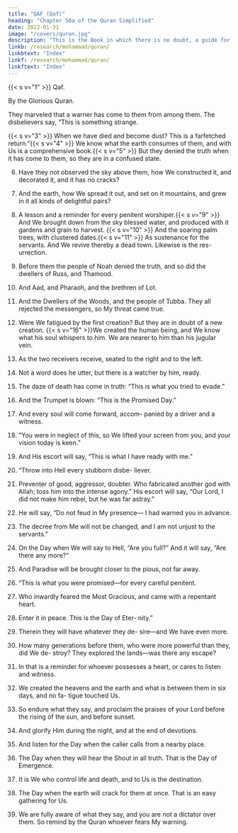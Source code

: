 ```yaml
---
title: "QAF (Qaf)"
heading: "Chapter 50a of the Quran Simplified"
date: 2022-01-31
image: "/covers/quran.jpg"
description: "This is the Book in which there is no doubt, a guide for the righteous."
linkb: /research/mohammad/quran/
linkbtext: "Index"
linkf: /research/mohammad/quran/
linkftext: "Index"
---
```



{{< s v="1" >}}  Qaf. 

By the Glorious Quran.

They marveled that a warner has come to
them from among them. The disbelievers say,
“This is something strange.

{{< s v="3" >}}  When we have died and become dust? This is a farfetched return.”{{< s v="4" >}}  We know what the earth consumes of them, and with Us is a comprehensive book.{{< s v="5" >}}  But they denied the truth when it has come to them, so they are in a confused state.

6. Have they not observed the sky above them, how We constructed it, and decorated it, and
it has no cracks?

7. And the earth, how We spread it out, and set on it mountains, and grew in it all kinds
of delightful pairs?

8. A lesson and a reminder for every penitent worshiper.{{< s v="9" >}}  And We brought down from the sky blessed water, and produced with it gardens and
grain to harvest.
{{< s v="10" >}}  And the soaring palm trees, with clustered dates.{{< s v="11" >}}  As sustenance for the servants. And We revive thereby a dead town. Likewise is the res-
urrection.

12. Before them the people of Noah denied the truth, and so did the dwellers of Russ, and
Thamood.

13. And Aad, and Pharaoh, and the brethren of Lot.
14. And the Dwellers of the Woods, and the people of Tubba. They all rejected the messengers, so My threat came true.
15. Were We fatigued by the first creation? But they are in doubt of a new creation.
{{< s v="16" >}}We created the human being, and We know what his soul whispers to him. We are
nearer to him than his jugular vein.

17. As the two receivers receive, seated to the right and to the left.
18. Not a word does he utter, but there is a watcher by him, ready.
19. The daze of death has come in truth: “This is what you tried to evade.”
20. And the Trumpet is blown: “This is the Promised Day.”
21. And every soul will come forward, accom-
panied by a driver and a witness.
22. “You were in neglect of this, so We lifted
your screen from you, and your vision today
is keen.”
23. And His escort will say, “This is what I have
ready with me.”
24. “Throw into Hell every stubborn disbe-
liever.
25. Preventer
of good, aggressor, doubter.
Who fabricated another god with Allah;
toss him into the intense agony.”
His escort will say, “Our Lord, I did not
make him rebel, but he was far astray.”
28. He will say, “Do not feud in My presence—
I had warned you in advance.
29. The decree from Me will not be changed,
and I am not unjust to the servants.”
30. On the Day when We will say to Hell, “Are
you full?” And it will say, “Are there any
more?”
31. And Paradise will be brought closer to the
pious, not far away.
32. “This is what you were promised—for
every careful penitent.
33. Who inwardly feared the Most Gracious,
and came with a repentant heart.
34. Enter it in peace. This is the Day of Eter-
nity.”
35. Therein they will have whatever they de-
sire—and We have even more.
36. How many generations before them, who
were more powerful than they, did We de-
stroy? They explored the lands—was there
any escape?
37. In that is a reminder for whoever possesses
a heart, or cares to listen and witness.
38. We created the heavens and the earth and
what is between them in six days, and no fa-
tigue touched Us.
39. So endure what they say, and proclaim the
praises of your Lord before the rising of the
sun, and before sunset.
40. And glorify Him during the night, and at
the end of devotions.
41. And listen for the Day when the caller calls
from a nearby place.
42. The Day when they will hear the Shout in
all truth. That is the Day of Emergence.
43. It is We who control life and death, and to
Us is the destination.
44. The Day when the earth will crack for them
at once. That is an easy gathering for Us.

26. We are fully aware of what they say, and
you are not a dictator over them. So remind
by the Quran whoever fears My warning.

